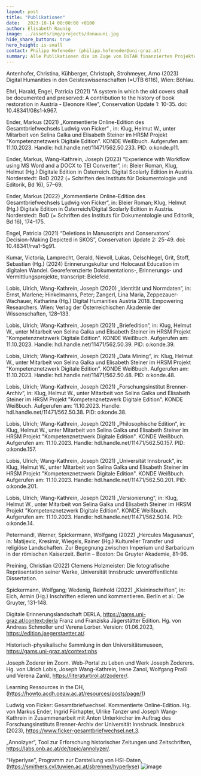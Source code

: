 ```yaml
---
layout: post
title: "Publikationen"
date:   2023-10-14 00:00:00 +0100
author: Elisabeth Raunig
image: ../assets/img/projects/donauuni.jpg
hide_share_buttons: true
hero_height: is-small
contact: Philipp Hofeneder (philipp.hofeneder@uni-graz.at)
summary: Alle Publikationen die im Zuge von DiTAH finanzierten Projekten publiziert wurden.
---
```


Antenhofer, Christina, Kühberger, Christoph, Strohmeyer, Arno (2023) Digital Humanities in den Geisteswissenschaften (=UTB 6116), Wien: Böhlau.

Ehrl, Harald, Engel, Patricia (2021) "A system in which the old covers shall be documented and preserved: A contribution to the history of book restoration in Austria - Eleonore Klee", Conservation Update 1: 10-35. doi: 10.48341/08s1-k967.

Ender, Markus (2021) „Kommentierte Online-Edition des Gesamtbriefwechsels Ludwig von Ficker“ , in: Klug, Helmut W., unter Mitarbeit von Selina Galka und Elisabeth Steiner im HRSM Projekt "Kompetenznetzwerk Digitale Edition". KONDE Weißbuch. Aufgerufen am: 11.10.2023. Handle: hdl.handle.net/11471/562.50.233. PID: o:konde.p11.

Ender, Markus, Wang-Kathrein, Joseph (2023) “Experience with Workflow using MS Word and a DOCX to TEI Converter”, in: Bleier Roman, Klug, Helmut (Hg.) Digitale Edition in Österreich. Digital Scolarly Edition in Austria. Norderstedt: BoD 2022 (= Schriften des Instituts für Dokumentologie und Editorik, Bd 16), 57–69.

Ender, Markus (2022) „Kommentierte Online-Edition des Gesamtbriefwechsels Ludwig von Ficker“, in: Bleier Roman; Klug, Helmut (Hg.) Digitale Edition in Österreich/Digital Scolarly Edition in Austria. Norderstedt: BoD (= Schriften des Instituts für Dokumentologie und Editorik, Bd 16), 174–175.

Engel, Patricia (2021) “Deletions in Manuscripts and Conservators´ Decision-Making Depicted in SKOS”, Conservation Update 2: 25-49. doi: 10.48341/rva1-5g91. 

Kumar, Victoria, Lamprecht, Gerald, Nievoll, Lukas, Oelschlegel, Grit, Stoff, Sebastian (Hg.) (2024) Erinnerungskultur und Holocaust Education im digitalen Wandel. Georeferenzierte Dokumentations-, Erinnerungs- und Vermittlungsprojekte, transcript: Bielefeld.

Lobis, Ulrich, Wang-Kathrein, Joseph (2020) „Identität und Normdaten“, in: Ernst, Marlene; Hinkelmanns, Peter; Zangerl, Lina Maria, Zeppezauer-Wachauer, Katharina (Hg.) Digital Humanities Austria 2018. Empowering Researchers. Wien: Verlag der Österreichischen Akademie der Wissenschaften, 128–133.

Lobis, Ulrich; Wang-Kathrein, Joseph (2021) „Briefedition“, in: Klug, Helmut W., unter Mitarbeit von Selina Galka und Elisabeth Steiner im HRSM Projekt "Kompetenznetzwerk Digitale Edition". KONDE Weißbuch. Aufgerufen am: 11.10.2023. Handle: hdl.handle.net/11471/562.50.39. PID: o:konde.39.

Lobis, Ulrich; Wang-Kathrein, Joseph (2021) „Data Mining“, in: Klug, Helmut W., unter Mitarbeit von Selina Galka und Elisabeth Steiner im HRSM Projekt "Kompetenznetzwerk Digitale Edition". KONDE Weißbuch. Aufgerufen am: 11.10.2023. Handle: hdl.handle.net/11471/562.50.48. PID: o:konde.48.

Lobis, Ulrich; Wang-Kathrein, Joseph (2021) „Forschungsinstitut Brenner-Archiv“, in: Klug, Helmut W., unter Mitarbeit von Selina Galka und Elisabeth Steiner im HRSM Projekt "Kompetenznetzwerk Digitale Edition". KONDE Weißbuch. Aufgerufen am: 11.10.2023. Handle: hdl.handle.net/11471/562.50.38. PID: o:konde.38.

Lobis, Ulrich; Wang-Kathrein, Joseph (2021) „Philosophische Edition“, in: Klug, Helmut W., unter Mitarbeit von Selina Galka und Elisabeth Steiner im HRSM Projekt "Kompetenznetzwerk Digitale Edition". KONDE Weißbuch. Aufgerufen am: 11.10.2023. Handle: hdl.handle.net/11471/562.50.157. PID: o:konde.157.

Lobis, Ulrich; Wang-Kathrein, Joseph (2021) „Universität Innsbruck“, in: Klug, Helmut W., unter Mitarbeit von Selina Galka und Elisabeth Steiner im HRSM Projekt "Kompetenznetzwerk Digitale Edition". KONDE Weißbuch. Aufgerufen am: 11.10.2023. Handle: hdl.handle.net/11471/562.50.201. PID: o:konde.201.

Lobis, Ulrich; Wang-Kathrein, Joseph (2021) „Versionierung“, in: Klug, Helmut W., unter Mitarbeit von Selina Galka und Elisabeth Steiner im HRSM Projekt "Kompetenznetzwerk Digitale Edition". KONDE Weißbuch. Aufgerufen am: 11.10.2023. Handle: hdl.handle.net/11471/562.50.14. PID: o:konde.14.

Petermandl, Werner, Spickermann, Wolfgang (2022) „Hercules Magusanus“, in: Matijevic, Kresimir, Wiegels, Rainer (Hg.) Kultureller Transfer und religiöse Landschaften. Zur Begegnung zwischen Imperium und Barbaricum in der römischen Kaiserzeit. Berlin – Boston: De Gruyter Akademie, 81-96. 

Preining, Christian (2022) Clemens Holzmeister: Die fotografische Repräsentation seiner Werke, Universität Innsbruck: unveröffentlichte Dissertation.

Spickermann, Wolfgang; Wedenig, Reinhold (2022) „Kleininschriften“, in: Eich, Armin (Hg.) Inschriften edieren und kommentieren. Berlin et al.: De Gruyter, 131-148.


Digitale Erinnerungslandschaft DERLA, https://gams.uni-graz.at/context:derla 
Franz und Franziska Jägerstätter Edition. Hg. von Andreas Schmoller und Verena Lorber. Version: 01.06.2023, https://edition.jaegerstaetter.at/. 

Historisch-physikalische Sammlung in den Universitätsmuseen, https://gams.uni-graz.at/context:phs 

Joseph Zoderer im Zoom. Web-Portal zu Leben und Werk Joseph Zoderers. Hg. von Ulrich Lobis, Joseph Wang-Kathrein, Irene Zanol, Wolfgang Praßl und Verena Zankl, https://literaturtirol.at/zoderer/. 

Learning Ressources in the DH,  (https://howto.acdh.oeaw.ac.at/resources/posts/page/1)

Ludwig von Ficker: Gesamtbriefwechsel. Kommentierte Online-Edition. Hg. von Markus Ender, Ingrid Fürhapter, Ulrike Tanzer und Joseph Wang-Kathrein in Zusammenarbeit mit Anton Unterkircher im Auftrag des Forschungsinstituts Brenner-Archiv der Universität Innsbruck. Innsbruck (2023), https://www.ficker-gesamtbriefwechsel.net.3.


„Annolzyer“, Tool zur Erforschung historischer Zeitungen und Zeitschriften, https://labs.onb.ac.at/de/topic/annolyzer/.

“Hyperlyse”, Programm zur Darstellung von HSI-Daten, (https://smithers.cvl.tuwien.ac.at/sbrenner/hyperlyse)
![image](https://github.com/ditah-at/ditah-at.github.io/assets/45683496/468773c2-2b0f-4835-84fe-502210a09d71)
